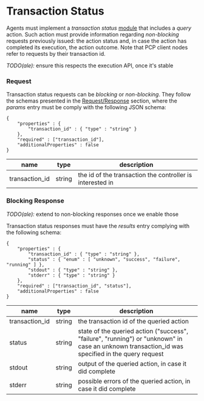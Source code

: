 Transaction Status
===

Agents must implement a *transaction status* [module][1] that includes a *query*
action. Such action must provide information regarding *non-blocking*
requests previously issued: the action status and, in case the action has
completed its execution, the action outcome. Note that PCP client nodes refer to
requests by their transaction id.

*TODO(ale):* ensure this respects the execution API, once it's stable

### Request

Transaction status requests can be *blocking* or *non-blocking*. They follow the
schemas presented in the [Request/Response][2] section, where the *params* entry
must be comply with the following JSON schema:

```
{
    "properties" : {
        "transaction_id" : { "type" : "string" }
    },
    "required" : ["transaction_id"],
    "additionalProperties" : false
}
```
| name | type | description
|------|------|------------
| transaction_id | string | the id of the transaction the controller is interested in


### Blocking Response

*TODO(ale):* extend to non-blocking responses once we enable those

Transaction status responses must have the *results* entry complying with the
following schema:

```
{
    "properties" : {
        "transaction_id" : { "type" : "string" },
        "status" : { "enum" : [ "unknown", "success", "failure", "running" ] },
        "stdout" : { "type" : "string" },
        "stderr" : { "type" : "string" }
    },
    "required" : ["transaction_id", "status"],
    "additionalProperties" : false
}
```

| name | type | description
|------|------|------------
| transaction_id | string | the transaction id of the queried action
| status | string | state of the queried action ("success", "failure", "running") or "unknown" in case an unknown transaction_id was specified in the query request
| stdout | string | output of the queried action, in case it did complete
| stderr | string | possible errors of the queried action, in case it did complete

[1]: actions.md
[2]: request_response.md
